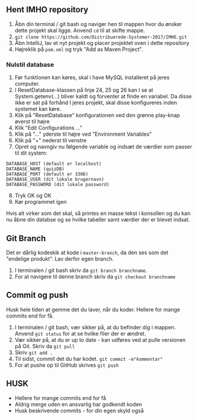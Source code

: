 ## Hent IMHO repository
1. Åbn din terminal / git bash og naviger hen til mappen hvor du ønsker dette projekt skal ligge. Anvend `cd` til at skifte mappe. 
2. `git clone https://github.com/Distribuerede-Systemer-2017/IMHO.git`
3. Åbn IntelliJ, lav et nyt projekt og placer projektet oven i dette repository
4. Højreklik på `pom.xml` og tryk "Add as Maven Project".

### Nulstil database
1. Før funktionen kan køres, skal i have MySQL installeret på jeres computer. 
2. I ResetDatabase-klassen på linje 24, 25 og 26 kan I se at System.getenv(...) bliver kaldt og forventer at finde en variabel. Da disse ikke er sat på forhånd I jeres projekt, skal disse konfigureres inden systemet kan køre.
3. Klik på "ResetDatabase" konfigurationen ved den grønne play-knap øverst til højre
4. Klik "Edit Configurations ..."
5. Klik på "..." yderste til højre ved "Environment Variables"
6. Klik på "+" nederst til venstre
7. Opret og navngiv nu følgende variable og indsæt de værdier som passer til dit system: 
```
DATABASE_HOST (default er localhost)
DATABASE_NAME (quizDB)
DATABASE_PORT (default er 3306)
DATABASE_USER (dit lokale brugernavn)
DATABASE_PASSWORD (dit lokale password)
```

8. Tryk OK og OK
9. Kør programmet igen

Hvis alt virker som det skal, så printes en masse tekst i konsollen og du kan nu åbne din databse og se hvilke tabeller
samt værdier der er blevet indsat. 

## Git Branch
Det er dårlig kodeskik at kode i `master-branch`, da den ses som det "endelige produkt". Lav derfor egen branch. 
1. I terminalen / git bash skriv da `git branch branchname`. 
2. For at navigere til denne branch skriv da `git checkout branchname`

## Commit og push
Husk hele tiden at gemme det du laver, når du koder. Hellere for mange commits end for få. 
1. I terminalen / git bash, vær sikker på, at du befinder dig i mappen. Anvend `git status` for at se hvilke filer der er ændret.
2. Vær sikker på, at du er up to date - kan udføres ved at pulle versionen på Git. Skriv da `git pull`
3. Skriv `git add .` 
4. Til sidst, commit det du har kodet. `git commit -m"kommentar"`
5. For at pushe op til GitHub skrives `git push`

## HUSK
- Hellere for mange commits end for få
- Aldrig merge uden en ansvarlig har godkendt koden
- Husk beskrivende commits - for din egen skyld også
